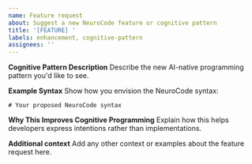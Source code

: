 ```yaml
---
name: Feature request
about: Suggest a new NeuroCode feature or cognitive pattern
title: '[FEATURE] '
labels: enhancement, cognitive-pattern
assignees: ''
---
```


**Cognitive Pattern Description**
Describe the new AI-native programming pattern you'd like to see.

**Example Syntax**
Show how you envision the NeuroCode syntax:
```neurocode
# Your proposed NeuroCode syntax
```

**Why This Improves Cognitive Programming**
Explain how this helps developers express intentions rather than implementations.

**Additional context**
Add any other context or examples about the feature request here.
